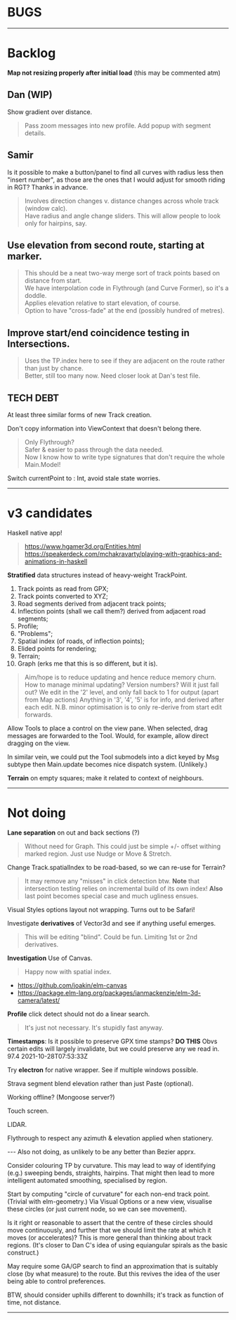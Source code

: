 
# BUGS

---

# Backlog

**Map not resizing properly after initial load** (this may be commented atm)

## Dan (WIP)
Show gradient over distance.
> Pass zoom messages into new profile.
> Add popup with segment details.

## Samir
Is it possible to make a button/panel to find all curves with radius less then "insert number", 
as those are the ones that I would adjust for smooth riding in RGT? Thanks in advance.  
> Involves direction changes v. distance changes across whole track (window calc).  
> Have radius and angle change sliders. This will allow people to look only for hairpins, say.  

## Use elevation from second route, starting at marker.
> This should be a neat two-way merge sort of track points based on distance from start.  
> We have interpolation code in Flythrough (and Curve Former), so it's a doddle.  
> Applies elevation relative to start elevation, of course.  
> Option to have "cross-fade" at the end (possibly hundred of metres).  

## Improve start/end coincidence testing in Intersections.
> Uses the TP.index here to see if they are adjacent on the route rather than just by chance.  
> Better, still too many now. Need closer look at Dan's test file.

## TECH DEBT

At least three similar forms of new Track creation.

Don't copy information into ViewContext that doesn't belong there. 
> Only Flythrough?  
> Safer & easier to pass through the data needed.  
> Now I know how to write type signatures that don't require the whole Main.Model!

Switch currentPoint to : Int, avoid stale state worries.

---

# v3 candidates

Haskell native app!
> https://www.hgamer3d.org/Entities.html
> https://speakerdeck.com/mchakravarty/playing-with-graphics-and-animations-in-haskell

**Stratified** data structures instead of heavy-weight TrackPoint.
1. Track points as read from GPX;
2. Track points converted to XYZ;
3. Road segments derived from adjacent track points;
4. Inflection points (shall we call them?) derived from adjacent road segments;
5. Profile;
6. "Problems";
7. Spatial index (of roads, of inflection points);
8. Elided points for rendering;
9. Terrain;
10. Graph (erks me that this is so different, but it is).

> Aim/hope is to reduce updating and hence reduce memory churn.
> How to manage minimal updating? Version numbers? Will it just fall out?
> We edit in the '2' level, and only fall back to 1 for output (apart from Map actions)
> Anything in '3', '4', '5' is for info, and derived after each edit.
> N.B. minor optimisation is to only re-derive from start edit forwards.

Allow Tools to place a control on the view pane. When selected, drag messages are
forwarded to the Tool. Would, for example, allow direct dragging on the view.

In similar vein, we could put the Tool submodels into a dict keyed by Msg subtype
then Main.update becomes nice dispatch system. (Unlikely.)

**Terrain** on empty squares; make it related to context of neighbours.

---

# Not doing

**Lane separation** on out and back sections (?)
> Without need for Graph. This could just be simple +/- offset withing marked region.
> Just use Nudge or Move & Stretch.

Change Track.spatialIndex to be road-based, so we can re-use for Terrain?
> It may remove any "misses" in click detection btw.
> **Note** that intersection testing relies on incremental build of its own index!
> **Also** last point becomes special case and much ugliness ensues.

Visual Styles options layout not wrapping.
Turns out to be Safari!

Investigate **derivatives** of Vector3d and see if anything useful emerges.
> This will be editing "blind". Could be fun.
> Limiting 1st or 2nd derivatives.

**Investigation** Use of Canvas.
> Happy now with spatial index.

- https://github.com/joakin/elm-canvas
- https://package.elm-lang.org/packages/ianmackenzie/elm-3d-camera/latest/

**Profile** click detect should not do a linear search.
> It's just not necessary. It's stupidly fast anyway.

**Timestamps**: Is it possible to preserve GPX time stamps? **DO THIS**
Obvs certain edits will largely invalidate, but we could preserve any we read in.
<trkpt lat="51.6159740" lon="-0.3014110">
<ele>97.4</ele>
<time>2021-10-28T07:53:33Z</time>

Try **electron** for native wrapper. See if multiple windows possible.

Strava segment blend elevation rather than just Paste (optional).

Working offline? (Mongoose server?)

Touch screen.

LIDAR.

Flythrough to respect any azimuth & elevation applied when stationery.

--- Also not doing, as unlikely to be any better than Bezier apprx.

Consider colouring TP by curvature.
This may lead to way of identifying (e.g.) sweeping bends, straights, hairpins.
That might then lead to more intelligent automated smoothing, specialised by region.

Start by computing "circle of curvature" for each non-end track point. (Trivial with elm-geometry.)
Via Visual Options or a new view, visualise these circles (or just current node, so we can see movement).

Is it right or reasonable to assert that the centre of these circles should move continuously,
and further that we should limit the rate at which it moves (or accelerates)?
This is more general than thinking about track regions.
(It's closer to Dan C's idea of using equiangular spirals as the basic construct.)

May require some GA/GP search to find an approximation that is suitably close (by what measure) to the route.
But this revives the idea of the user being able to control preferences.

BTW, should consider uphills different to downhills; it's track as function of time, not distance.

---

